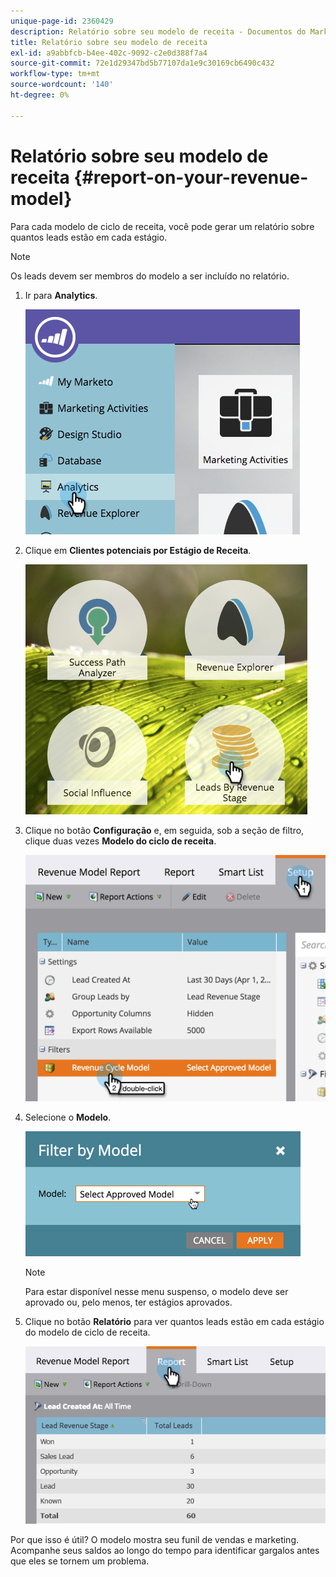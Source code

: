 ```yaml
---
unique-page-id: 2360429
description: Relatório sobre seu modelo de receita - Documentos do Marketo - Documentação do produto
title: Relatório sobre seu modelo de receita
exl-id: a9abbfcb-b4ee-402c-9092-c2e0d388f7a4
source-git-commit: 72e1d29347bd5b77107da1e9c30169cb6490c432
workflow-type: tm+mt
source-wordcount: '140'
ht-degree: 0%

---
```


# Relatório sobre seu modelo de receita {#report-on-your-revenue-model}

Para cada modelo de ciclo de receita, você pode gerar um relatório sobre quantos leads estão em cada estágio.

>[!NOTE]
>
>Os leads devem ser membros do modelo a ser incluído no relatório.

1. Ir para **Analytics**.

   ![](assets/image2015-4-29-16-3a8-3a14.png)

1. Clique em **Clientes potenciais por Estágio de Receita**.

   ![](assets/image2015-4-29-16-3a15-3a3.png)

1. Clique no botão **Configuração** e, em seguida, sob a seção de filtro, clique duas vezes **Modelo do ciclo de receita**.

   ![](assets/image2015-4-29-16-3a37-3a57.png)

1. Selecione o **Modelo**.

   ![](assets/image2015-4-29-16-3a40-3a34.png)

   >[!NOTE]
   >
   >Para estar disponível nesse menu suspenso, o modelo deve ser aprovado ou, pelo menos, ter estágios aprovados.

1. Clique no botão **Relatório** para ver quantos leads estão em cada estágio do modelo de ciclo de receita.

   ![](assets/image2015-4-29-16-3a51-3a29.png)

Por que isso é útil? O modelo mostra seu funil de vendas e marketing. Acompanhe seus saldos ao longo do tempo para identificar gargalos antes que eles se tornem um problema.
